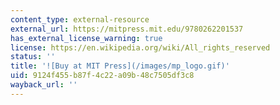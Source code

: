 ```yaml
---
content_type: external-resource
external_url: https://mitpress.mit.edu/9780262201537
has_external_license_warning: true
license: https://en.wikipedia.org/wiki/All_rights_reserved
status: ''
title: '![Buy at MIT Press](/images/mp_logo.gif)'
uid: 9124f455-b87f-4c22-a09b-48c7505df3c8
wayback_url: ''
---
```

